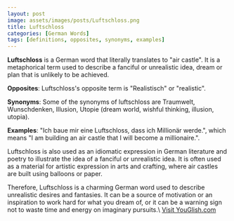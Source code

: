 ```yaml
---
layout: post
image: assets/images/posts/Luftschloss.png
title: Luftschloss
categories: [German Words]
tags: [definitions, opposites, synonyms, examples]
---
```


**Luftschloss** is a German word that literally translates to "air castle". It is a metaphorical term used to describe a fanciful or unrealistic idea, dream or plan that is unlikely to be achieved. 

**Opposites**: Luftschloss's opposite term is "Realistisch" or "realistic". 

**Synonyms**: Some of the synonyms of luftschloss are Traumwelt, Wunschdenken, Illusion, Utopie (dream world, wishful thinking, illusion, utopia).

**Examples**: "Ich baue mir eine Luftschloss, dass ich Millionär werde.", which means "I am building an air castle that I will become a millionaire.".

Luftschloss is also used as an idiomatic expression in German literature and poetry to illustrate the idea of a fanciful or unrealistic idea. It is often used as a material for artistic expression in arts and crafting, where air castles are built using balloons or paper. 

Therefore, Luftschloss is a charming German word used to describe unrealistic desires and fantasies. It can be a source of motivation or an inspiration to work hard for what you dream of, or it can be a warning sign not to waste time and energy on imaginary pursuits.\ <a id="yg-widget-0" class="youglish-widget" data-query="Luftschloss" data-lang="german" data-components="8412" data-auto-start="0" data-bkg-color="theme_light" data-title="How%20to%20pronounce%20Luftschloss%20in%20German"  rel="nofollow" href="https://youglish.com">Visit YouGlish.com</a><script async src="https://youglish.com/public/emb/widget.js" charset="utf-8"></script>